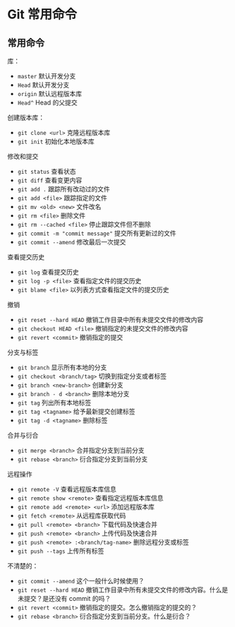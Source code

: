 # Git 常用命令

## 常用命令


库：

- `master` 默认开发分支
- `Head` 默认开发分支
- `origin` 默认远程版本库
- `Head^` Head 的父提交


创建版本库：

- `git clone <url>` 克隆远程版本库
- `git init` 初始化本地版本库

修改和提交

- `git status` 查看状态
- `git diff` 查看变更内容
- `git add .` 跟踪所有改动过的文件
- `git add <file>` 跟踪指定的文件
- `git mv <old> <new>` 文件改名
- `git rm <file>` 删除文件
- `git rm --cached <file>` 停止跟踪文件但不删除
- `git commit -m "commit message"` 提交所有更新过的文件
- `git commit --amend` 修改最后一次提交

查看提交历史

- `git log` 查看提交历史
- `git log -p <file>` 查看指定文件的提交历史
- `git blame <file>` 以列表方式查看指定文件的提交历史


撤销

- `git reset --hard HEAD` 撤销工作目录中所有未提交文件的修改内容
- `git checkout HEAD <file>` 撤销指定的未提交文件的修改内容 
- `git revert <commit>` 撤销指定的提交

分支与标签

- `git branch` 显示所有本地的分支
- `git checkout <branch/tag>` 切换到指定分支或者标签
- `git branch <new-branch>` 创建新分支
- `git branch - d <branch>` 删除本地分支
- `git tag` 列出所有本地标签
- `git tag <tagname>` 给予最新提交创建标签
- `git tag -d <tagname>` 删除标签

合并与衍合

- `git merge <branch>` 合并指定分支到当前分支
- `git rebase <branch>` 衍合指定分支到当前分支

远程操作

- `git remote -V` 查看远程版本库信息
- `git remote show <remote>` 查看指定远程版本库信息
- `git remote add <remote> <url>` 添加远程版本库
- `git fetch <remote>` 从远程库获取代码
- `git pull <remote> <branch>` 下载代码及快速合并
- `git push <remote> <branch>` 上传代码及快速合并
- `git push <remote> :<branch/tag-name>` 删除远程分支或标签
- `git push --tags` 上传所有标签



不清楚的：

- `git commit --amend` 这个一般什么时候使用？
- `git reset --hard HEAD` 撤销工作目录中所有未提交文件的修改内容。什么是未提交？是还没有 commit 的吗？
- `git revert <commit>` 撤销指定的提交。怎么撤销指定的提交的？
- `git rebase <branch>` 衍合指定分支到当前分支。什么是衍合？
